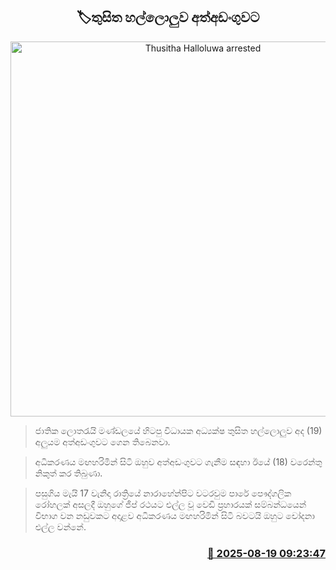 <p align='center'><b><h2 align='center' title='Thusitha Halloluwa arrested'>🏷තුසිත හල්ලොලුව අත්අඩංගුවට</h2></b></p>
<p align='center'><img src='https://helakuru.sgp1.cdn.digitaloceanspaces.com/esana/images/lib/thusitha-haloluwa.jpg' width='600' alt='Thusitha Halloluwa arrested'></p>

> ජාතික ලොතරැයි මණ්ඩලයේ හිටපු විධායක අධ්‍යක්ෂ තුසිත හල්ලොලුව අද (19) අලුයම අත්අඩංගුවට ගෙන තිබෙනවා.

> අධිකරණය මඟහරිමින් සිටි ඔහුව අත්අඩංගුවට ගැනීම සඳහා ඊයේ (18) වරෙන්තු නිකුත් කර තිබුණා.

> පසුගිය මැයි 17 වැනිදා රාත්‍රියේ නාරාහේන්පිට වටරවුම පාරේ පෞද්ගලික රෝහලක් අසලදී ඔහුගේ ජීප් රථයට එල්ල වූ වෙඩි ප්‍රහාරයක් සම්බන්ධයෙන් විභාග වන නඩුවකට අදාළව අධිකරණය මඟහරිමින් සිටි බවටයි ඔහුට චෝදනා එල්ල වන්නේ.



<h3 align='right'><a href='https://www.helakuru.lk/esana/p/112810/'>📅 2025-08-19 09:23:47</a></h3>

